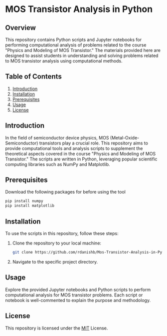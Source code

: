 # MOS Transistor Analysis in Python

## Overview

This repository contains Python scripts and Jupyter notebooks for performing computational analysis of problems related to the course "Physics and Modeling of MOS Transistor." The materials provided here are designed to assist students in understanding and solving problems related to MOS transistor analysis using computational methods.

## Table of Contents

1. [Introduction](#introduction)
2. [Installation](#installation)
3. [Prerequisites](#prerequisites)
4. [Usage](#usage)
5. [License](#license)

## Introduction

In the field of semiconductor device physics, MOS (Metal-Oxide-Semiconductor) transistors play a crucial role. This repository aims to provide computational tools and analysis scripts to supplement the theoretical aspects covered in the course "Physics and Modeling of MOS Transistor." The scripts are written in Python, leveraging popular scientific computing libraries such as NumPy and Matplotlib.

## Prerequisites

Download the following packages for before using the tool
  ``` python
  pip install numpy
  pip install matplotlib
```

## Installation

To use the scripts in this repository, follow these steps:

1. Clone the repository to your local machine:

   ```bash
   git clone https://github.com/rdanishb/Mos-Transistor-Analysis-in-Python.git
2. Navigate to the specific project directory.

## Usage

Explore the provided Jupyter notebooks and Python scripts to perform computational analysis for MOS transistor problems. Each script or notebook is well-commented to explain the purpose and methodology.

## License

This repository is licensed under the [MIT](https://choosealicense.com/licenses/mit/) License.

